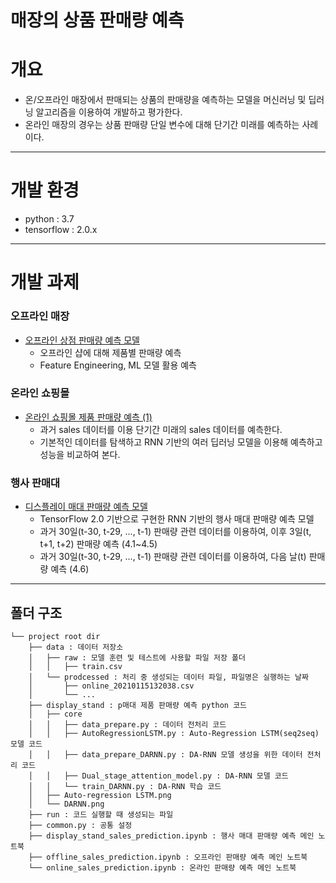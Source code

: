 # 매장의 상품 판매량 예측

# 개요
- 온/오프라인 매장에서 판매되는 상품의 판매량을 예측하는 모델을 머신러닝 및 딥러닝 알고리즘을 이용하여 개발하고 평가한다.
- 온라인 매장의 경우는 상품 판매량 단일 변수에 대해 단기간 미래를 예측하는 사례이다.

---
# 개발 환경
- python : 3.7
- tensorflow : 2.0.x

---
# 개발 과제

### 오프라인 매장

* [오프라인 상점 판매량 예측 모델](./offline_sales_prediction.ipynb)
  * 오프라인 샵에 대해 제품별 판매량 예측
  * Feature Engineering, ML 모델 활용 예측

### 온라인 쇼핑몰

* [온라인 쇼핑몰 제품 판매량 예측 (1)](./online_sales_prediction.ipynb)
  * 과거 sales 데이터를 이용 단기간 미래의 sales 데이터를 예측한다.
  * 기본적인 데이터를 탐색하고 RNN 기반의 여러 딥러닝 모델을 이용해 예측하고 성능을 비교하여 본다.

### 행사 판매대

* [디스플레이 매대 판매량 예측 모델](./display_stand_sales_prediction.ipynb)
  * TensorFlow 2.0 기반으로 구현한 RNN 기반의 행사 매대 판매량 예측 모델
  * 과거 30일(t-30, t-29, ..., t-1) 판매량 관련 데이터를 이용하여, 이후 3일(t, t+1, t+2) 판매량 예측 (4.1~4.5)
  * 과거 30일(t-30, t-29, ..., t-1) 판매량 관련 데이터를 이용하여, 다음 날(t) 판매량 예측 (4.6)

---
## 폴더 구조

```
└── project root dir
    ├── data : 데이터 저장소
    │   ├── raw : 모델 훈련 및 테스트에 사용할 파일 저장 폴더
    │   │   ├── train.csv
    │   └── prodcessed : 처리 중 생성되는 데이터 파일, 파일명은 실행하는 날짜
    │       ├── online_20210115132038.csv
    │       └── ...
    ├── display_stand : p매대 제품 판매량 예측 python 코드
    │   ├── core
    │   │   ├── data_prepare.py : 데이터 전처리 코드
    │   │   ├── AutoRegressionLSTM.py : Auto-Regression LSTM(seq2seq) 모델 코드
    │   │   ├── data_prepare_DARNN.py : DA-RNN 모델 생성을 위한 데이터 전처리 코드
    │   │   ├── Dual_stage_attention_model.py : DA-RNN 모델 코드
    │   │   └── train_DARNN.py : DA-RNN 학습 코드
    │   ├── Auto-regression LSTM.png
    │   └── DARNN.png
    ├── run : 코드 실행할 때 생성되는 파일
    ├── common.py : 공통 설정
    ├── display_stand_sales_prediction.ipynb : 행사 매대 판매량 예측 메인 노트북
    ├── offline_sales_prediction.ipynb : 오프라인 판매량 예측 메인 노트북
    └── online_sales_prediction.ipynb : 온라인 판매량 예측 메인 노트북
 ```
